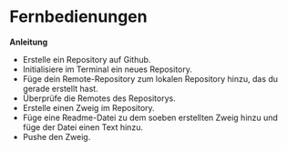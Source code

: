 # Fernbedienungen

**Anleitung**
* Erstelle ein Repository auf Github.
* Initialisiere im Terminal ein neues Repository.
* Füge dein Remote-Repository zum lokalen Repository hinzu, das du gerade erstellt hast.
* Überprüfe die Remotes des Repositorys.
* Erstelle einen Zweig im Repository.
* Füge eine Readme-Datei zu dem soeben erstellten Zweig hinzu und füge der Datei einen Text hinzu.
* Pushe den Zweig.
 
